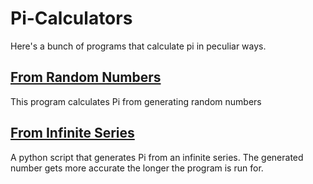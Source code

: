# Pi-Calculators
Here's a bunch of programs that calculate pi in peculiar ways.

## [From Random Numbers](/FromRandom.py)
This program calculates Pi from generating random numbers

## [From Infinite Series](/infiniteSeries.py)
A python script that generates Pi from an infinite series. The generated number gets more accurate the longer the program is run for.
